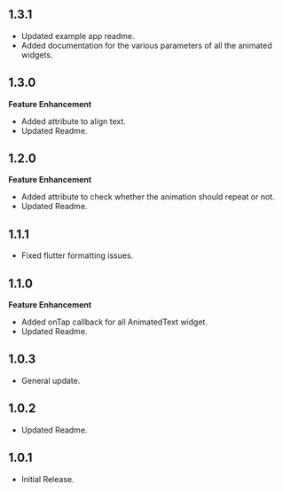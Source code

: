 ## 1.3.1
* Updated example app readme.
* Added documentation for the various parameters of all the animated widgets.

## 1.3.0
**Feature Enhancement**
* Added attribute to align text.
* Updated Readme.

## 1.2.0
**Feature Enhancement**
* Added attribute to check whether the animation should repeat or not.
* Updated Readme.

## 1.1.1
* Fixed flutter formatting issues.

## 1.1.0
**Feature Enhancement**
* Added onTap callback for all AnimatedText widget.
* Updated Readme.

## 1.0.3
* General update.

## 1.0.2
* Updated Readme.

## 1.0.1
* Initial Release.
